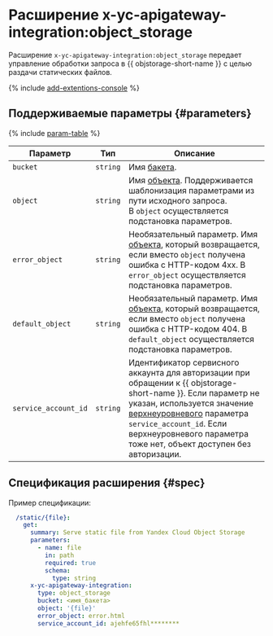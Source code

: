 # Расширение x-yc-apigateway-integration:object_storage

Расширение `x-yc-apigateway-integration:object_storage` передает управление обработки запроса в {{ objstorage-short-name }} с целью раздачи статических файлов.

{% include [add-extentions-console](../../../_includes/api-gateway/add-extentions-console.md) %}

## Поддерживаемые параметры {#parameters}

{% include [param-table](../../../_includes/api-gateway/parameters-table.md) %}

Параметр | Тип | Описание 
----|----|----
`bucket` | `string` | Имя [бакета](../../../storage/concepts/bucket.md).
`object` |`string` | Имя [объекта](../../../storage/concepts/object.md). Поддерживается шаблонизация параметрами из пути исходного запроса. <br>В `object` осуществляется подстановка параметров.
`error_object` |`string` | Необязательный параметр. Имя [объекта](../../../storage/concepts/object.md), который возвращается, если вместо `object` получена ошибка с HTTP-кодом 4xx. В `error_object` осуществляется подстановка параметров.
`default_object` | `string` | Необязательный параметр. Имя [объекта](../../../storage/concepts/object.md), который возвращается, если вместо `object` получена ошибка с HTTP-кодом 404. В `default_object` осуществляется подстановка параметров.
`service_account_id` | `string` | Идентификатор сервисного аккаунта для авторизации при обращении к {{ objstorage-short-name }}. Если параметр не указан, используется значение [верхнеуровневого](./index.md#top-level) параметра `service_account_id`. Если верхнеуровневого параметра тоже нет, объект доступен без авторизации.


## Спецификация расширения {#spec}

Пример спецификации: 

```yaml
  /static/{file}:
    get:
      summary: Serve static file from Yandex Cloud Object Storage
      parameters:
        - name: file
          in: path
          required: true
          schema:
            type: string
      x-yc-apigateway-integration:
        type: object_storage
        bucket: <имя_бакета>
        object: '{file}'
        error_object: error.html
        service_account_id: ajehfe65fhl********
```
